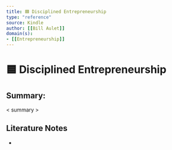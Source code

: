 ```yaml
---
title: 🟦 Disciplined Entrepreneurship
type: "reference"
source: Kindle
author: [[Bill Aulet]]
domain(s):
- [[Entrepreneurship]]
---
```

# 🟦 Disciplined Entrepreneurship

## Summary:

< summary >

## Literature Notes

- 
